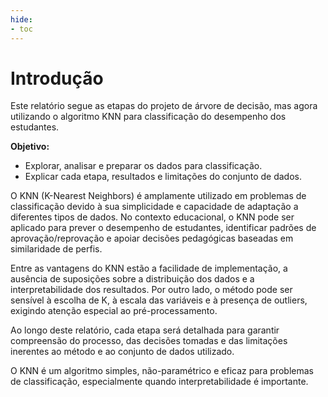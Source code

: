 ```yaml
---
hide:
- toc
---
```


# Introdução

Este relatório segue as etapas do projeto de árvore de decisão, mas agora utilizando o algoritmo KNN para classificação do desempenho dos estudantes.


**Objetivo:**
- Explorar, analisar e preparar os dados para classificação.
- Explicar cada etapa, resultados e limitações do conjunto de dados.

O KNN (K-Nearest Neighbors) é amplamente utilizado em problemas de classificação devido à sua simplicidade e capacidade de adaptação a diferentes tipos de dados. No contexto educacional, o KNN pode ser aplicado para prever o desempenho de estudantes, identificar padrões de aprovação/reprovação e apoiar decisões pedagógicas baseadas em similaridade de perfis.

Entre as vantagens do KNN estão a facilidade de implementação, a ausência de suposições sobre a distribuição dos dados e a interpretabilidade dos resultados. Por outro lado, o método pode ser sensível à escolha de K, à escala das variáveis e à presença de outliers, exigindo atenção especial ao pré-processamento.

Ao longo deste relatório, cada etapa será detalhada para garantir compreensão do processo, das decisões tomadas e das limitações inerentes ao método e ao conjunto de dados utilizado.

O KNN é um algoritmo simples, não-paramétrico e eficaz para problemas de classificação, especialmente quando interpretabilidade é importante.
